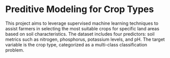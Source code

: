# Preditive Modeling for Crop Types

This project aims to leverage supervised machine learning techniques to assist farmers in selecting the most suitable crops for specific land areas based on soil characteristics. The dataset includes four predictors: soil metrics such as nitrogen, phosphorus, potassium levels, and pH. The target variable is the crop type, categorized as a multi-class classification problem.
